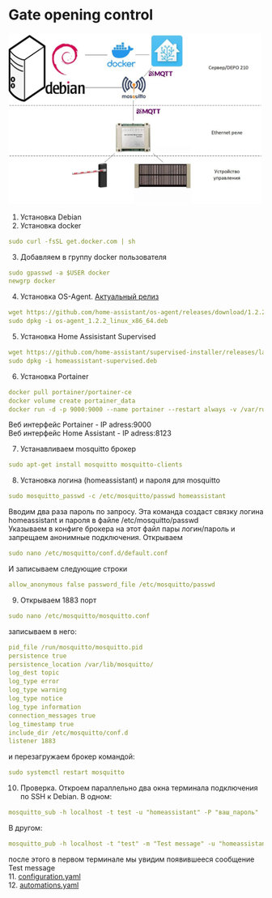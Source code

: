 # Gate opening control

<img src="https://github.com/teter08/Gates/blob/b727f3e660d7c0b8d49f36ed34c43dde3e6753d6/scheme1.jpg" width="500" />

1. Установка Debian
2. Установка docker 
```yaml
sudo curl -fsSL get.docker.com | sh
```
3. Добавляем в группу docker пользователя
```yaml
sudo gpasswd -a $USER docker
newgrp docker
```
4. Установка OS-Agent. [Актуальный релиз](https://github.com/home-assistant/os-agent/releases/latest)    
```yaml
wget https://github.com/home-assistant/os-agent/releases/download/1.2.2/os-agent_1.2.2_linux_x86_64.deb
sudo dpkg -i os-agent_1.2.2_linux_x86_64.deb
```
5. Установка Home Assisistant Supervised    
```yaml
wget https://github.com/home-assistant/supervised-installer/releases/latest/download/homeassistant-supervised.deb
sudo dpkg -i homeassistant-supervised.deb
```
6. Установка Portainer
```yaml
docker pull portainer/portainer-ce
docker volume create portainer_data
docker run -d -p 9000:9000 --name portainer --restart always -v /var/run/docker.sock:/var/run/docker.sock -v portainer_data:/data portainer/portainer-ce
```
Веб интерфейс Portainer - IP adress:9000    
Веб интерфейс Home Assistant - IP adress:8123    

7. Устанавливаем mosquitto брокер
```yaml
sudo apt-get install mosquitto mosquitto-clients
```
8. Установка логина (homeassistant) и пароля для mosquitto
```yaml
sudo mosquitto_passwd -c /etc/mosquitto/passwd homeassistant
```
Вводим два раза пароль по запросу. Эта команда создаст связку логина homeassistant и пароля в файле /etc/mosquitto/passwd     
Указываем в конфиге брокера на этот файл пары логин/пароль и запрещаем анонимные подключения. Открываем
```yaml
sudo nano /etc/mosquitto/conf.d/default.conf
```
И записываем следующие строки
```yaml
allow_anonymous false password_file /etc/mosquitto/passwd
```
9. Открываем 1883 порт
```yaml
sudo nano /etc/mosquitto/mosquitto.conf
```
записываем в него:
```yaml
pid_file /run/mosquitto/mosquitto.pid
persistence true
persistence_location /var/lib/mosquitto/
log_dest topic
log_type error
log_type warning
log_type notice
log_type information
connection_messages true
log_timestamp true
include_dir /etc/mosquitto/conf.d
listener 1883
```
и перезагружаем брокер командой:
```yaml
sudo systemctl restart mosquitto
```
10. Проверка. Откроем параллельно два окна терминала подключения по SSH к Debian. В одном: 
```yaml
mosquitto_sub -h localhost -t test -u "homeassistant" -P "ваш_пароль"
```
В другом:
```yaml
mosquitto_pub -h localhost -t "test" -m "Test message" -u "homeassistant" -P "ваш_пароль"
```
после этого в первом терминале мы увидим появившееся сообщение Test message    
11. [configuration.yaml](https://github.com/teter08/Gates/blob/45b7732cdcc1a042db18281a66912b1e642e4d59/configuration.yaml)    
12. [automations.yaml](https://github.com/teter08/Gates/blob/45b7732cdcc1a042db18281a66912b1e642e4d59/automations.yaml)
